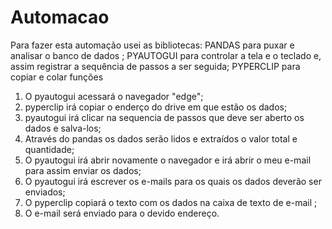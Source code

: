 # Automacao
Para fazer esta automação usei as bibliotecas:
PANDAS para puxar e analisar o banco de dados ;
PYAUTOGUI para controlar a tela e o teclado e, assim registrar a sequência de passos a ser seguida;
PYPERCLIP para copiar e colar funções

1) O pyautogui acessará o navegador "edge";
2) pyperclip irá copiar o enderço do drive em que estão os dados;
3) pyautogui irá clicar na sequencia de passos que deve ser aberto os dados e salva-los;
4) Através do pandas os dados serão lidos e extraídos o valor total e quantidade;
5) O pyautogui irá abrir novamente o navegador e irá abrir o meu e-mail para assim enviar os dados;
6) O pyautogui irá escrever os e-mails para os quais os dados deverão ser enviados;
7) O pyperclip copiará o texto com os dados na caixa de texto de e-mail ;
8) O e-mail será enviado para o devido endereço.

